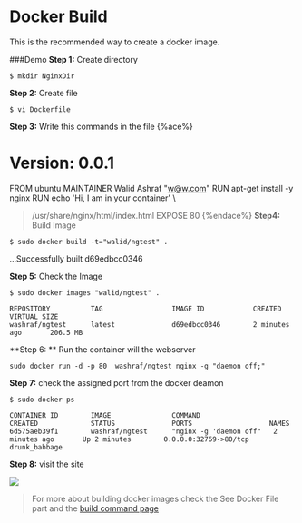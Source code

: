 # Docker Build

This is the recommended way to create a docker image.

###Demo
**Step 1:** Create directory

```$ mkdir NginxDir```

**Step 2:** Create file

```$ vi Dockerfile```

**Step 3:** Write this commands in the file
{%ace%}
# Version: 0.0.1
FROM ubuntu
MAINTAINER Walid Ashraf "w@w.com"
RUN apt-get install -y nginx
RUN echo 'Hi, I am in your container' \
>/usr/share/nginx/html/index.html
EXPOSE 80
{%endace%}
**Step4:** Build Image

```$ sudo docker build -t="walid/ngtest" .```

…Successfully built d69edbcc0346

**Step 5:** Check the Image

```$ sudo docker images "walid/ngtest" .```

    REPOSITORY          TAG                 IMAGE ID            CREATED             VIRTUAL SIZE
    washraf/ngtest      latest              d69edbcc0346        2 minutes ago       206.5 MB
**Step 6: ** Run the container will the webserver

```sudo docker run -d -p 80  washraf/ngtest nginx -g "daemon off;"```

**Step 7:** check the assigned port from the docker deamon

```$ sudo docker ps```	

    CONTAINER ID        IMAGE               COMMAND                  CREATED             STATUS              PORTS                   NAMES
    6d575aeb39f1        washraf/ngtest      "nginx -g 'daemon off"   2 minutes ago       Up 2 minutes        0.0.0.0:32769->80/tcp   drunk_babbage
**Step 8:** visit the site

![](S3_Site.jpg)

>For more about building docker images check the See Docker File part and the [build command page](https://docs.docker.com/reference/commandline/build/)